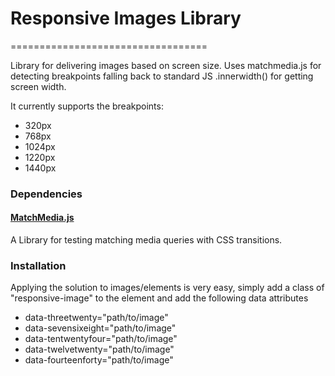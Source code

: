 <h1>Responsive Images Library</h1>
==================================

<p>Library for delivering images based on screen size. Uses matchmedia.js for detecting breakpoints falling back to standard JS .innerwidth() for getting screen width.</p>

<p>It currently supports the breakpoints:</p>

<ul>
	<li>320px</li>
    <li>768px</li>
    <li>1024px</li>
    <li>1220px</li>
    <li>1440px</li>
</ul>

<h3>Dependencies</h3>

<h4><a href="https://github.com/fofr/matchMedia.js">MatchMedia.js</a></h4>
<p>A Library for testing matching media queries with CSS transitions.</p>


<h3>Installation</h3>

<p>Applying the solution to images/elements is very easy, simply add a class of "responsive-image" to the element and add the following data attributes</p>
<ul>
	<li>data-threetwenty="path/to/image"</li>
	<li>data-sevensixeight="path/to/image"</li>
	<li>data-tentwentyfour="path/to/image"</li>
	<li>data-twelvetwenty="path/to/image"</li>
	<li>data-fourteenforty="path/to/image"</li>
</ul>

